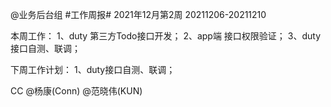@业务后台组 #工作周报#
2021年12月第2周 20211206-20211210

本周工作：
1、duty 第三方Todo接口开发；
2、app端 接口权限验证；
3、duty 接口自测、联调；

下周工作计划：
1、duty接口自测、联调；

CC @杨康(Conn) @范晓伟(KUN)